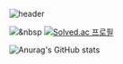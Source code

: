 ![header](https://capsule-render.vercel.app/api?type=wave&color=gradient&height=400&section=header&text=INFORMATION&fontSize=60)

<img src="https://img.shields.io/badge/Java-007396?style=flat&logo=Java&logoColor=white"/></a>&nbsp
[![Solved.ac
프로필](http://mazassumnida.wtf/api/v2/generate_badge?boj=karma2)](https://solved.ac/karma2)

![Anurag's GitHub stats](https://github-readme-stats.vercel.app/api?username=karma244&hide=contribs,prs)
